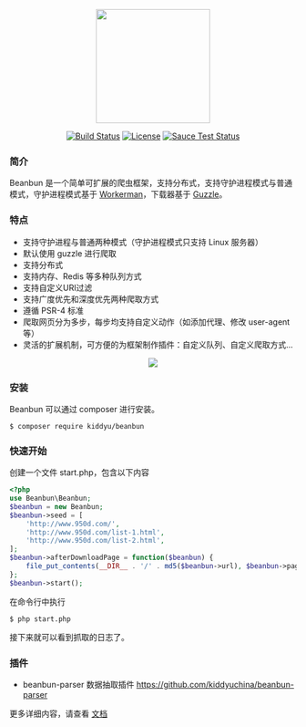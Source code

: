 <p align="center"><a href="https://github.com/kiddyuchina/Beanbun" target="_blank"><img width="200"src="http://otek15iea.bkt.clouddn.com/logo.jpg"></a></p>
 
 <p align="center">
  <a href="https://github.com/kiddyuchina/Beanbun/blob/master/LICENSE"><img src="https://img.shields.io/badge/license-MIT-4EB1BA.svg?style=flat-square" alt="Build Status"></a>
  <a href="https://github.com/kiddyuchina/Beanbun/issues?q=is%3Aissue+is%3Aclosed"><img src="https://img.shields.io/github/issues-closed/kiddyuchina/Beanbun.svg?style=flat-square" alt="License"></a>
  <a href="#"><img src="https://img.shields.io/badge/version-1.0.4-red.svg?style=flat-square" alt="Sauce Test Status"></a>
</p>

### 简介

Beanbun 是一个简单可扩展的爬虫框架，支持分布式，支持守护进程模式与普通模式，守护进程模式基于 [Workerman](http://www.workerman.net)，下载器基于 [Guzzle](http://guzzlephp.org)。  

### 特点

- 支持守护进程与普通两种模式（守护进程模式只支持 Linux 服务器）
- 默认使用 guzzle 进行爬取
- 支持分布式
- 支持内存、Redis 等多种队列方式
- 支持自定义URI过滤
- 支持广度优先和深度优先两种爬取方式
- 遵循 PSR-4 标准
- 爬取网页分为多步，每步均支持自定义动作（如添加代理、修改 user-agent 等）
- 灵活的扩展机制，可方便的为框架制作插件：自定义队列、自定义爬取方式...

<p align="center"><a href="https://github.com/kiddyuchina/Beanbun" target="_blank"><img src="http://otek15iea.bkt.clouddn.com/flow_3.jpg"></a></p>

### 安装

Beanbun 可以通过 composer 进行安装。

```
$ composer require kiddyu/beanbun
```

### 快速开始

创建一个文件 start.php，包含以下内容

``` php
<?php
use Beanbun\Beanbun;
$beanbun = new Beanbun;
$beanbun->seed = [
	'http://www.950d.com/',
	'http://www.950d.com/list-1.html',
	'http://www.950d.com/list-2.html',
];
$beanbun->afterDownloadPage = function($beanbun) {
	file_put_contents(__DIR__ . '/' . md5($beanbun->url), $beanbun->page);
};
$beanbun->start();
```
在命令行中执行
```
$ php start.php
```
接下来就可以看到抓取的日志了。

### 插件
- beanbun-parser 数据抽取插件 https://github.com/kiddyuchina/beanbun-parser
  
更多详细内容，请查看 [文档](http://www.beanbun.org)


